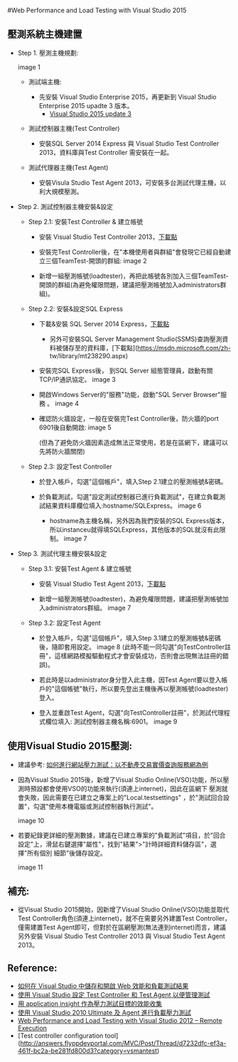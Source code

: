 
#Web Performance and Load Testing with Visual Studio 2015

## 壓測系統主機建置

* Step 1. 壓測主機規劃:

  image 1

  * 測試端主機: 
    * 先安裝 Visual Studio Enterprise 2015，再更新到 Visual Studio Enterprise 2015 upadte 3 版本。
        * [Visual Studio 2015 update 3](https://go.microsoft.com/fwlink/?LinkId=691129)
  * 測試控制器主機(Test Controller)
    * 安裝SQL Server 2014 Express 與 Visual Studio Test Controller 2013，資料庫與Test Controller 需安裝在一起。
 
  * 測試代理器主機(Test Agent)
    * 安裝Visula Studio Test Agent 2013，可安裝多台測試代理主機，以利大規模壓測。

* Step 2. 測試控制器主機安裝&設定
  
  * Step 2.1: 安裝Test Controller & 建立帳號
    * 安裝 Visual Studio Test Controller 2013，[下載點](https://www.microsoft.com/zh-tw/download/details.aspx?id=40750) 
    
    * 安裝完Test Controller後，在"本機使用者與群組"會發現它已經自動建立三個TeamTest-開頭的群組:
      image 2
    
    * 新增一組壓測帳號(loadtester)，再把此帳號各別加入三個TeamTest-開頭的群組(為避免權限問題，建議把壓測帳號加入administrators群組)。
         
  * Step 2.2: 安裝&設定SQL Express
    * 下載&安裝 SQL Server 2014 Express，[下載點](https://www.microsoft.com/zh-tw/download/details.aspx?id=42299)
        * 另外可安裝SQL Server Management Studio(SSMS)查詢壓測資料被儲存至的資料庫，[下載點](https://msdn.microsoft.com/zh-  tw/library/mt238290.aspx)
    
    * 安裝完SQL Express後， 到SQL Server 組態管理員，啟動有關TCP/IP通訊協定。
      image 3
    * 開啟Windows Server的"服務"功能，啟動"SQL Server Browser"服務 。
      image 4
    * 確認防火牆設定，一般在安裝完Test Controller後，防火牆的port 6901後自動開啟: 
      image 5
      
      (但為了避免防火牆因素造成無法正常使用，若是在區網下，建議可以先將防火牆關閉)
   
  * Step 2.3: 設定Test Controller
    * 於登入帳戶，勾選"這個帳戶"，填入Step 2.1建立的壓測帳號&密碼。
    * 於負載測試，勾選"設定測試控制器已進行負載測試"，在建立負載測試結果資料庫欄位填入:hostname/SQLExpress。
      image 6
      
      * hostname為主機名稱，另外因為我們安裝的SQL Express版本，所以instanceu就得填SQLExpress，其他版本的SQL就沒有此限制。
      image 7
      
 * Step 3. 測試代理主機安裝&設定
 
   * Step 3.1: 安裝Test Agent & 建立帳號 
      * 安裝 Visual Studio Test Agent 2013，[下載點](https://www.microsoft.com/zh-tw/download/details.aspx?id=40750)
      
      * 新增一組壓測帳號(loadtester)，為避免權限問題，建議把壓測帳號加入administrators群組。
        image 7 
   
   * Step 3.2: 設定Test Agent   
      * 於登入帳戶，勾選"這個帳戶"，填入Step 3.1建立的壓測帳號&密碼後，隨即套用設定。
        image 8
       (此時不能一同勾選"向TestController註冊"，這樣網路模擬驅動程式才會安裝成功，否則會出現無法註冊的錯誤)。
       
      * 若此時是以administrator身分登入此主機，因Test Agent要以登入帳戶的"這個帳號"執行，所以要先登出主機後再以壓測帳號(loadtester)登入。
      
      * 登入並重啟Test Agent，勾選"向TestController註冊"，於測試代理程式欄位填入: 測試控制器主機名稱:6901。
        image 9
        
## 使用Visual Studio 2015壓測:
   
   * 建議參考: [如何進行網站壓力測試：以不動產交易實價查詢服務網為例](http://blog.miniasp.com/post/2012/10/18/How-to-do-Web-Load-Test.aspx)
   
   * 因為Visual Studio 2015後，新增了Visual Studio Online(VSO)功能，所以壓測時預設都會使用VSO的功能來執行(須連上internet)，因此在區網下
     壓測就會失敗，因此需要在已建立之專案上的"Local.testsettings" ，於"測試回合設置"，勾選"使用本機電腦或測試控制器執行測試"。
     
     image 10
   
   * 若要紀錄更詳細的壓測數據，建議在已建立專案的"負載測試"項目，於"回合設定"上，滑鼠右鍵選擇"屬性"，找到"結果">"計時詳細資料儲存區"，選擇"所有個別
     細節"後儲存設定。  
 
     image 11 
     
      
## 補充:

   * 從Visual Studio 2015開始，因新增了Visual Studio Online(VSO)功能並取代Test Controller角色(須連上internet)，就不在需要另外建置Test 
     Controller，僅需建置Test Agent即可，但對於在區網壓測(無法連到internet)而言，建議另外安裝 Visual Studio Test Controller 2013 與 
     Visual Studio Test Agent 2013。


## Reference:
   * [如何在 Visual Studio 中儲存和開啟 Web 效能和負載測試結果](https://msdn.microsoft.com/zh-tw/library/ms404662.aspx)
   * [使用 Visual Studio 設定 Test Controller 和 Test Agent 以便管理測試](https://msdn.microsoft.com/zh-tw/library/hh546459.aspx)
   * [用 application insight 作為壓力測試目標的效能收集](https://www.visualstudio.com/zh-tw/docs/test/performance-testing/getting-started/get-performance-data-for-load-tests)
   * [使用 Visual Studio 2010 Ultimate 及 Agent 進行負載壓力測試](http://blog.miniasp.com/post/2011/03/13/Visual-Studio-Agent-2010-Load-and-Stress-Testing-Installation-Guide.aspx)
   * [Web Performance and Load Testing with Visual Studio 2012 – Remote Execution](http://blog.nwcadence.com/web-performance-and-load-testing-with-visual-studio-2012-remote-execution-2/)
   * [Test controller configuration tool] (http://answers.flyppdevportal.com/MVC/Post/Thread/d7232dfc-ef3a-461f-bc2a-be281fd800d3?category=vsmantest)
   
    
  
  
